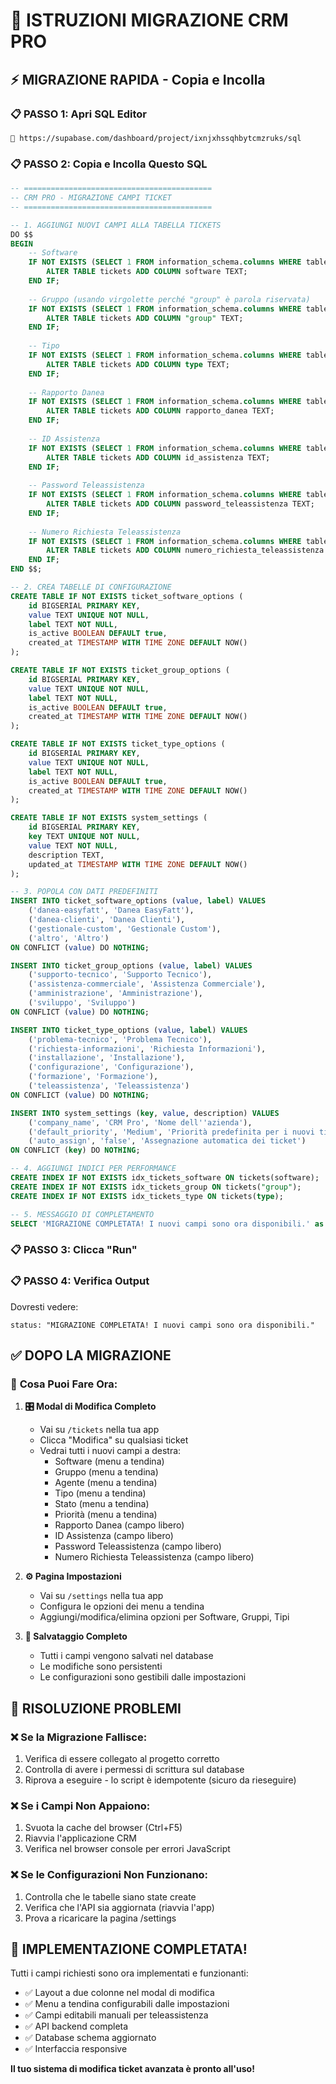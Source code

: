 # 🚀 ISTRUZIONI MIGRAZIONE CRM PRO

## ⚡ **MIGRAZIONE RAPIDA** - Copia e Incolla

### 📋 **PASSO 1: Apri SQL Editor**
```
🔗 https://supabase.com/dashboard/project/ixnjxhssqhbytcmzruks/sql
```

### 📋 **PASSO 2: Copia e Incolla Questo SQL**

```sql
-- ==========================================
-- CRM PRO - MIGRAZIONE CAMPI TICKET
-- ==========================================

-- 1. AGGIUNGI NUOVI CAMPI ALLA TABELLA TICKETS
DO $$ 
BEGIN
    -- Software
    IF NOT EXISTS (SELECT 1 FROM information_schema.columns WHERE table_name='tickets' AND column_name='software') THEN
        ALTER TABLE tickets ADD COLUMN software TEXT;
    END IF;
    
    -- Gruppo (usando virgolette perché "group" è parola riservata)
    IF NOT EXISTS (SELECT 1 FROM information_schema.columns WHERE table_name='tickets' AND column_name='group') THEN
        ALTER TABLE tickets ADD COLUMN "group" TEXT;
    END IF;
    
    -- Tipo
    IF NOT EXISTS (SELECT 1 FROM information_schema.columns WHERE table_name='tickets' AND column_name='type') THEN
        ALTER TABLE tickets ADD COLUMN type TEXT;
    END IF;
    
    -- Rapporto Danea
    IF NOT EXISTS (SELECT 1 FROM information_schema.columns WHERE table_name='tickets' AND column_name='rapporto_danea') THEN
        ALTER TABLE tickets ADD COLUMN rapporto_danea TEXT;
    END IF;
    
    -- ID Assistenza
    IF NOT EXISTS (SELECT 1 FROM information_schema.columns WHERE table_name='tickets' AND column_name='id_assistenza') THEN
        ALTER TABLE tickets ADD COLUMN id_assistenza TEXT;
    END IF;
    
    -- Password Teleassistenza
    IF NOT EXISTS (SELECT 1 FROM information_schema.columns WHERE table_name='tickets' AND column_name='password_teleassistenza') THEN
        ALTER TABLE tickets ADD COLUMN password_teleassistenza TEXT;
    END IF;
    
    -- Numero Richiesta Teleassistenza
    IF NOT EXISTS (SELECT 1 FROM information_schema.columns WHERE table_name='tickets' AND column_name='numero_richiesta_teleassistenza') THEN
        ALTER TABLE tickets ADD COLUMN numero_richiesta_teleassistenza TEXT;
    END IF;
END $$;

-- 2. CREA TABELLE DI CONFIGURAZIONE
CREATE TABLE IF NOT EXISTS ticket_software_options (
    id BIGSERIAL PRIMARY KEY,
    value TEXT UNIQUE NOT NULL,
    label TEXT NOT NULL,
    is_active BOOLEAN DEFAULT true,
    created_at TIMESTAMP WITH TIME ZONE DEFAULT NOW()
);

CREATE TABLE IF NOT EXISTS ticket_group_options (
    id BIGSERIAL PRIMARY KEY,
    value TEXT UNIQUE NOT NULL,
    label TEXT NOT NULL,
    is_active BOOLEAN DEFAULT true,
    created_at TIMESTAMP WITH TIME ZONE DEFAULT NOW()
);

CREATE TABLE IF NOT EXISTS ticket_type_options (
    id BIGSERIAL PRIMARY KEY,
    value TEXT UNIQUE NOT NULL,
    label TEXT NOT NULL,
    is_active BOOLEAN DEFAULT true,
    created_at TIMESTAMP WITH TIME ZONE DEFAULT NOW()
);

CREATE TABLE IF NOT EXISTS system_settings (
    id BIGSERIAL PRIMARY KEY,
    key TEXT UNIQUE NOT NULL,
    value TEXT NOT NULL,
    description TEXT,
    updated_at TIMESTAMP WITH TIME ZONE DEFAULT NOW()
);

-- 3. POPOLA CON DATI PREDEFINITI
INSERT INTO ticket_software_options (value, label) VALUES
    ('danea-easyfatt', 'Danea EasyFatt'),
    ('danea-clienti', 'Danea Clienti'),
    ('gestionale-custom', 'Gestionale Custom'),
    ('altro', 'Altro')
ON CONFLICT (value) DO NOTHING;

INSERT INTO ticket_group_options (value, label) VALUES
    ('supporto-tecnico', 'Supporto Tecnico'),
    ('assistenza-commerciale', 'Assistenza Commerciale'),
    ('amministrazione', 'Amministrazione'),
    ('sviluppo', 'Sviluppo')
ON CONFLICT (value) DO NOTHING;

INSERT INTO ticket_type_options (value, label) VALUES
    ('problema-tecnico', 'Problema Tecnico'),
    ('richiesta-informazioni', 'Richiesta Informazioni'),
    ('installazione', 'Installazione'),
    ('configurazione', 'Configurazione'),
    ('formazione', 'Formazione'),
    ('teleassistenza', 'Teleassistenza')
ON CONFLICT (value) DO NOTHING;

INSERT INTO system_settings (key, value, description) VALUES
    ('company_name', 'CRM Pro', 'Nome dell''azienda'),
    ('default_priority', 'Medium', 'Priorità predefinita per i nuovi ticket'),
    ('auto_assign', 'false', 'Assegnazione automatica dei ticket')
ON CONFLICT (key) DO NOTHING;

-- 4. AGGIUNGI INDICI PER PERFORMANCE
CREATE INDEX IF NOT EXISTS idx_tickets_software ON tickets(software);
CREATE INDEX IF NOT EXISTS idx_tickets_group ON tickets("group");
CREATE INDEX IF NOT EXISTS idx_tickets_type ON tickets(type);

-- 5. MESSAGGIO DI COMPLETAMENTO
SELECT 'MIGRAZIONE COMPLETATA! I nuovi campi sono ora disponibili.' as status;
```

### 📋 **PASSO 3: Clicca "Run"**

### 📋 **PASSO 4: Verifica Output**
Dovresti vedere:
```
status: "MIGRAZIONE COMPLETATA! I nuovi campi sono ora disponibili."
```

## ✅ **DOPO LA MIGRAZIONE**

### 🎯 **Cosa Puoi Fare Ora:**

1. **🎛️ Modal di Modifica Completo**
   - Vai su `/tickets` nella tua app
   - Clicca "Modifica" su qualsiasi ticket
   - Vedrai tutti i nuovi campi a destra:
     - Software (menu a tendina)
     - Gruppo (menu a tendina)  
     - Agente (menu a tendina)
     - Tipo (menu a tendina)
     - Stato (menu a tendina)
     - Priorità (menu a tendina)
     - Rapporto Danea (campo libero)
     - ID Assistenza (campo libero)
     - Password Teleassistenza (campo libero)
     - Numero Richiesta Teleassistenza (campo libero)

2. **⚙️ Pagina Impostazioni**
   - Vai su `/settings` nella tua app
   - Configura le opzioni dei menu a tendina
   - Aggiungi/modifica/elimina opzioni per Software, Gruppi, Tipi

3. **💾 Salvataggio Completo**
   - Tutti i campi vengono salvati nel database
   - Le modifiche sono persistenti
   - Le configurazioni sono gestibili dalle impostazioni

## 🔧 **RISOLUZIONE PROBLEMI**

### ❌ **Se la Migrazione Fallisce:**
1. Verifica di essere collegato al progetto corretto
2. Controlla di avere i permessi di scrittura sul database
3. Riprova a eseguire - lo script è idempotente (sicuro da rieseguire)

### ❌ **Se i Campi Non Appaiono:**
1. Svuota la cache del browser (Ctrl+F5)
2. Riavvia l'applicazione CRM
3. Verifica nel browser console per errori JavaScript

### ❌ **Se le Configurazioni Non Funzionano:**
1. Controlla che le tabelle siano state create
2. Verifica che l'API sia aggiornata (riavvia l'app)
3. Prova a ricaricare la pagina /settings

## 🎉 **IMPLEMENTAZIONE COMPLETATA!**

Tutti i campi richiesti sono ora implementati e funzionanti:
- ✅ Layout a due colonne nel modal di modifica
- ✅ Menu a tendina configurabili dalle impostazioni
- ✅ Campi editabili manuali per teleassistenza
- ✅ API backend completa
- ✅ Database schema aggiornato
- ✅ Interfaccia responsive

**Il tuo sistema di modifica ticket avanzata è pronto all'uso!**